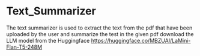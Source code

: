 # Text_Summarizer
 The text summarizer is used to extract the text from the pdf that have been uploaded by the user and summarize the test in the given pdf
download the LLM model from the Huggingface https://huggingface.co/MBZUAI/LaMini-Flan-T5-248M
